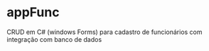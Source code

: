 # appFunc
CRUD em C# (windows Forms) para cadastro de funcionários com integração com banco de dados
